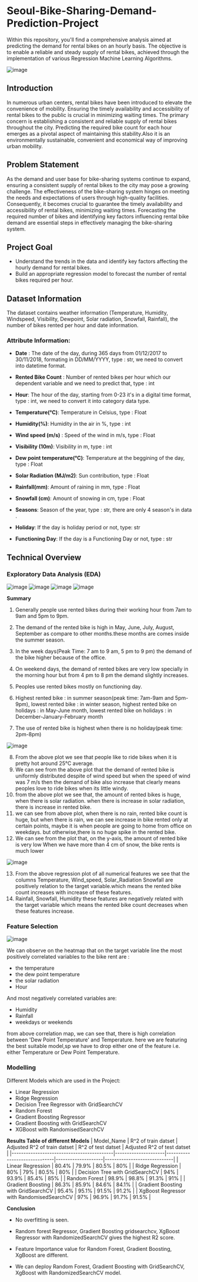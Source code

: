 # Seoul-Bike-Sharing-Demand-Prediction-Project
Within this repository, you'll find a comprehensive analysis aimed at predicting the demand for rental bikes on an hourly basis. The objective is to enable a reliable and steady supply of rental bikes, achieved through the implementation of various Regression Machine Learning Algorithms.

![image](https://github.com/roy-rajarshi-27/Seoul-Bike-Sharing-Demand-Prediction-Project/assets/126455566/e7791703-c204-4df9-a9ee-fd5867f54dd6)

## Introduction
In numerous urban centers, rental bikes have been introduced to elevate the convenience of mobility. Ensuring the timely availability and accessibility of rental bikes to the public is crucial in minimizing waiting times. The primary concern is establishing a consistent and reliable supply of rental bikes throughout the city. Predicting the required bike count for each hour emerges as a pivotal aspect of maintaining this stability.Also it is an environmentally sustainable, convenient and economical way of improving urban mobility.

## Problem Statement
As the demand and user base for bike-sharing systems continue to expand, ensuring a consistent supply of rental bikes to the city may pose a growing challenge. The effectiveness of the bike-sharing system hinges on meeting the needs and expectations of users through high-quality facilities. Consequently, it becomes crucial to guarantee the timely availability and accessibility of rental bikes, minimizing waiting times. Forecasting the required number of bikes and identifying key factors influencing rental bike demand are essential steps in effectively managing the bike-sharing system.

## Project Goal
* Understand the trends in the data and identify key factors affecting the hourly demand for rental bikes.
* Build an appropriate regression model to forecast the number of rental bikes required per hour.

## Dataset Information
The dataset contains weather information (Temperature, Humidity, Windspeed, Visibility, Dewpoint, Solar radiation, Snowfall, Rainfall), the number of bikes rented per hour and date information.
### <b>Attribute Information: </b>
* **Date** : The date of the day, during 365 days from 01/12/2017 to 30/11/2018, formating in DD/MM/YYYY, type : str, we need to convert into datetime format.

* **Rented Bike Count** : Number of rented bikes per hour which our dependent variable and we need to predict that, type : int

* **Hour**: The hour of the day, starting from 0-23 it's in a digital time format, type : int, we need to convert it into category data type.

* **Temperature(°C)**: Temperature in Celsius, type : Float

* **Humidity(%)**: Humidity in the air in %, type : int

* **Wind speed (m/s)** : Speed of the wind in m/s, type : Float

* **Visibility (10m)**: Visibility in m, type : int

* **Dew point temperature(°C)**: Temperature at the beggining of the day, type : Float

* **Solar Radiation (MJ/m2)**: Sun contribution, type : Float

* **Rainfall(mm)**: Amount of raining in mm, type : Float

* **Snowfall (cm)**: Amount of snowing in cm, type : Float

* **Seasons**: Season of the year, type : str, there are only 4 season's in data .

* **Holiday**: If the day is holiday period or not, type: str

* **Functioning Day**: If the day is a Functioning Day or not, type : str

## Technical Overview
### Exploratory Data Analysis (EDA)
![image](https://github.com/roy-rajarshi-27/Seoul-Bike-Sharing-Demand-Prediction-Project/assets/126455566/2e2c438b-fa04-45ab-bc89-23e81c9714ee)
![image](https://github.com/roy-rajarshi-27/Seoul-Bike-Sharing-Demand-Prediction-Project/assets/126455566/fb055246-f581-48d5-a185-879217bf9c96)
![image](https://github.com/roy-rajarshi-27/Seoul-Bike-Sharing-Demand-Prediction-Project/assets/126455566/5ebf09cf-6656-4bae-b851-0c2af27ab057)
![image](https://github.com/roy-rajarshi-27/Seoul-Bike-Sharing-Demand-Prediction-Project/assets/126455566/a8656345-ed36-4d6e-9635-96870945e838)

**Summary**
1. Generally people use rented bikes during their working hour from 7am to 9am and 5pm to 9pm.

2. The demand of the rented bike is high in May, June, July, August, September as compare to other months.these months are comes inside the summer season.

3. In the week days(Peak Time: 7 am to 9 am, 5 pm to 9 pm) the demand of the bike higher because of the office.

4. On weekend days, the demand of rented bikes are very low specially in the morning hour but from 4 pm to 8 pm the demand slightly increases.

5. Peoples use rented bikes mostly on functioning day.

6. Highest rented bike : in summer season(peak time: 7am-9am and 5pm-9pm), lowest rented bike : in winter season, highest rented bike on holidays : in May-June month, lowest rented bike on holidays : in December-January-February month

7. The use of rented bike is highest when there is no holiday(peak time: 2pm-8pm)

![image](https://github.com/roy-rajarshi-27/Seoul-Bike-Sharing-Demand-Prediction-Project/assets/126455566/1032ae9e-afd9-43f7-b641-f23f4c1ccd76)

8. From the above plot we see that people like to ride bikes when it is pretty hot around 25°C average.
9. We can see from the above plot that the demand of rented bike is uniformly distributed despite of wind speed but when the speed of wind was 7 m/s then the demand of bike also increase that clearly means peoples love to ride bikes when its little windy.
10. from the above plot we see that, the amount of rented bikes is huge, when there is solar radiation. when there is increase in solar radiation, there is increase in rented bike.
11. we can see from above plot, when there is no rain, rented bike count is huge, but when there is rain, we can see increase in bike rented only at certain points, maybe it is when people are going to home from office on weekdays. but otherwise,there is no huge spike in the rented bike.
12. We can see from the plot that, on the y-axis, the amount of rented bike is very low When we have more than 4 cm of snow, the bike rents is much lower

![image](https://github.com/roy-rajarshi-27/Seoul-Bike-Sharing-Demand-Prediction-Project/assets/126455566/9903bb48-a7c7-494e-af5f-64c3991098bf)

13. From the above regression plot of all numerical features we see that the columns Temperature, Wind_speed, Solar_Radiation Snowfall are positively relation to the target variable.which means the rented bike count increases with increase of these features.
14. Rainfall, Snowfall, Humidity these features are negatively related with the target variable which means the rented bike count decreases when these features increase.

### **Feature Selection**
![image](https://github.com/roy-rajarshi-27/Seoul-Bike-Sharing-Demand-Prediction-Project/assets/126455566/b39641fe-154b-4cb0-8b6b-9162df16836f)

We can observe on the heatmap that on the target variable line the most positively correlated variables to the bike rent are :

* the temperature
* the dew point temperature
* the solar radiation
* Hour

And most negatively correlated variables are:

* Humidity
* Rainfall
* weekdays or weekends

from above correlation map, we can see that, there is high correlation between 'Dew Point Temperature' and Temperature. here we are featuring the best suitable model,sp we have to drop either one of the feature i.e. either Temperature or Dew Point Temperature.

### **Modelling**
Different Models which are used in the Project:
* Linear Regression
* Ridge Regression
* Decision Tree Regressor with GridSearchCV
* Random Forest
* Gradient Boosting Regressor
* Gradient Boosting with GridSearchCV
* XGBoost with RandomisedSearchCV

**Results Table of different Models**
| Model_Name                                | R^2 of train datset | Adjusted R^2 of train datset | R^2 of test datset | Adjusted R^2 of test datset |
|-------------------------------------------|---------------------|------------------------------|--------------------|-----------------------------|
| Linear Regression                         | 80.4%               | 79.9%                        | 80.5%              | 80%                         |
| Ridge Regression                          | 80%                 | 79%                          | 80.5%              | 80%                         |
| Decision Tree with GridSearchCV           | 94%                 | 93.9%                        | 85.4%              | 85%                         |
| Random Forest                             | 98.9%               | 98.8%                        | 91.3%              | 91%                         |
| Gradient Boosting                         | 86.3%               | 85.9%                        | 84.6%              | 84.1%                       |
| Gradient Boosting with GridSearchCV       | 95.4%               | 95.1%                        | 91.5%              | 91.2%                       |
| XgBoost Regressor with RandomisedSearchCV | 97%                 | 96.9%                        | 91.7%              | 91.5%                       |

**Conclusion**
* No overfitting is seen.

* Random forest Regressor, Gradient Boosting gridsearchcv, XgBoost Regressor with RandomizedSearchCV gives the highest R2 score.

* Feature Importance value for Random Forest, Gradient Boosting, XgBoost are different.

* We can deploy Random Forest, Gradient Boosting with GridSearchCV, XgBoost with RandomizedSearchCV model.

